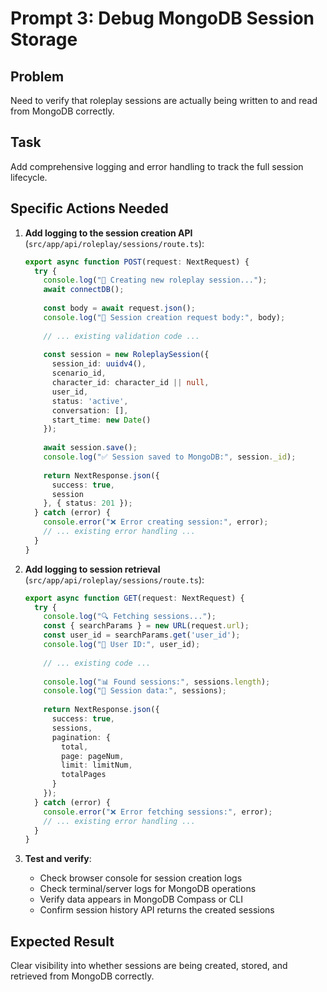 # Prompt 3: Debug MongoDB Session Storage

## Problem
Need to verify that roleplay sessions are actually being written to and read from MongoDB correctly.

## Task
Add comprehensive logging and error handling to track the full session lifecycle.

## Specific Actions Needed

1. **Add logging to the session creation API** (`src/app/api/roleplay/sessions/route.ts`):
   ```typescript
   export async function POST(request: NextRequest) {
     try {
       console.log("🔄 Creating new roleplay session...");
       await connectDB();
       
       const body = await request.json();
       console.log("📝 Session creation request body:", body);
       
       // ... existing validation code ...
       
       const session = new RoleplaySession({
         session_id: uuidv4(),
         scenario_id,
         character_id: character_id || null,
         user_id,
         status: 'active',
         conversation: [],
         start_time: new Date()
       });
       
       await session.save();
       console.log("✅ Session saved to MongoDB:", session._id);
       
       return NextResponse.json({
         success: true,
         session
       }, { status: 201 });
     } catch (error) {
       console.error("❌ Error creating session:", error);
       // ... existing error handling ...
     }
   }
   ```

2. **Add logging to session retrieval** (`src/app/api/roleplay/sessions/route.ts`):
   ```typescript
   export async function GET(request: NextRequest) {
     try {
       console.log("🔍 Fetching sessions...");
       const { searchParams } = new URL(request.url);
       const user_id = searchParams.get('user_id');
       console.log("👤 User ID:", user_id);
       
       // ... existing code ...
       
       console.log("📊 Found sessions:", sessions.length);
       console.log("💾 Session data:", sessions);
       
       return NextResponse.json({
         success: true,
         sessions,
         pagination: {
           total,
           page: pageNum,
           limit: limitNum,
           totalPages
         }
       });
     } catch (error) {
       console.error("❌ Error fetching sessions:", error);
       // ... existing error handling ...
     }
   }
   ```

3. **Test and verify**:
   - Check browser console for session creation logs
   - Check terminal/server logs for MongoDB operations
   - Verify data appears in MongoDB Compass or CLI
   - Confirm session history API returns the created sessions

## Expected Result
Clear visibility into whether sessions are being created, stored, and retrieved from MongoDB correctly.